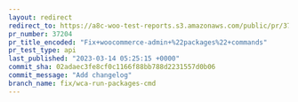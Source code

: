 ```yaml
---
layout: redirect
redirect_to: https://a8c-woo-test-reports.s3.amazonaws.com/public/pr/37204/api/index.html
pr_number: 37204
pr_title_encoded: "Fix+woocommerce-admin+%22packages%22+commands"
pr_test_type: api
last_published: "2023-03-14 05:25:15 +0000"
commit_sha: 02adaec3fe8cf0c1166f88bb788d2231557d0b06
commit_message: "Add changelog"
branch_name: fix/wca-run-packages-cmd
---
```

